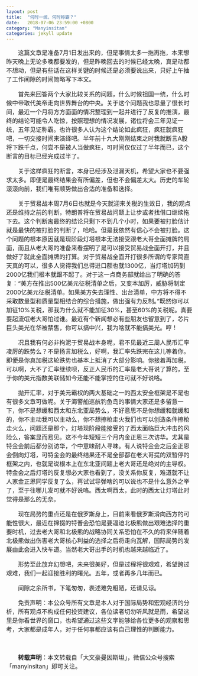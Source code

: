 ```yaml
---
layout: post
title:  "何时一统，何时称霸？"
date:   2018-07-06 23:59:00 +0800
category: "Manyinsitan"
categories: jekyll update
---
```

<style type="text/css">
p{font-size:16px;text-indent:2em;}
.pct100{width:100%;}
.tc{text-align:center;}
.pb10{padding-bottom:10px;}
</style>
<p>
这篇文章是准备7月1日发出来的，但是事情太多一拖再拖，本来想昨天晚上无论多晚都要发的，但是昨晚回去的时候已经太晚，真是动都不想动，但是有些话在这样关键的时候还是必须要说出来，只好上午抽了工作间隙的时间简略写下本文。
</p>
<p>
首先来回答两个大家比较关系的问题，什么时候祖国一统，什么时候中帝取代美帝走向世界舞台的中央。关于这个问题我也思量了很长时间，最近一个月将方方面面的情况整理到一起并进行了反复的推演，最终的结论可能令人吃惊，按照理想的情况发展，诸位将会三年见证一统，五年见证称霸。也许很多人认为这个结论如此疯狂，疯狂就疯狂吧，一切交接时间来演绎吧。半年前十九大刚刚结束之时我就断言A股将下跌千点，何尝不是被人当做疯狂，可时间仅仅过了半年而已，这个断言的目标已经完成过半了。
</p>
<p>
关于这样疯狂的断言，本身已经涉及泄漏天机，希望大家也不要强求太多。即便是最终结果会有所偏差，但也不会偏差太大。历史的车轮滚滚向前，我们唯有顺势做出合适的准备和选择。
</p>
<p>
关于贸易战本周7月6日也就是今天就迎来关税的生效日，我的观点还是维持之前的判断，特朗普将在贸易战问题上让步或者找借口继续拖下去。这个判断离最终的结论只剩下不到几个小时，如果要被打脸估计就是最快的被打脸的判断了，哈哈。但是我依然有信心不会被打脸。这个问题的根本原因就是现阶段灯塔根本无法接受跟老大哥全面摊牌的局面，而且从老大哥的准备来看摆明了是可以接受贸易战全面开打，并且做好了就此全面摊牌的打算。对于贸易战全面开打很多所谓的专家简直天真的可以，很多人觉得我们总得进口额也就1300亿，当灯塔加码到2000亿我们根本就跟不起了。对于这一点商务部就给出了明确的答复：“美方在推出500亿美元征税清单之后，又变本加厉，威胁将制定2000亿美元征税清单。如果美方失去理性、出台清单，中方将不得不采取数量型和质量型相结合的综合措施，做出强有力反制。”既然你可以加征10%关税，那我为什么就不能加征30%，甚至60%的关税呢。真要耍起流氓老大哥怕过谁。最近有个新闻想必有些朋友也留意到了，芯片巨头美光在华被禁售，你可以搞中兴，我为啥就不能搞美光。哼！
</p>
<p>
况且我有何必非拘泥于贸易战本身呢，君不见最近三周人民币汇率凌厉的跌势么？不是扬言加税么，好啊，我汇率先跌完在这儿等着你。即便是你真加税这轮跌势也基本上抵消了大部分影响。你接着再加税，可以啊，大不了汇率继续呗，反正人民币的汇率是老大哥说了算的，至于你的美元指数美联储如今还能不能掌控的住可就不好说咯。
</p>
<p>
抛开汇率，对于美元霸权的两大基础之一的西太安全框架是不是也有很多文章可做呢。关于海警船巡航钓鱼岛的事情大家还是多留意一下，你不是想缓和西太和东北亚局势么，不好意思不是你想缓和就缓和的，你不主动我可以主动么，你不想擦枪走火我们也可以创造条件擦枪走火么，问题还是那个，灯塔现阶段能接受的了西太面临巨大冲击的风险么，答案显而易见。这不今年短短三个月内金正恩三次访华。尤其是特金会前后都分别访华，个中意味耐人寻味。有人说特金会之后金正恩会倒向灯塔，可特金会的最终结果还不是全部都在老大哥提的双暂停的框架之内，也就是说根本上在东北亚问题上老大哥还是绝对的主导权。特金会之后灯塔的反复想必大家也看到了，没关系你反复，难道就不让人家金正恩同学反复了么，再试试导弹啥的可以说也不是什么意外之举了，至于往哪儿发可就不好说咯。西太啊西太，此时的西太让灯塔此时觉得是那么的无奈。
</p>
<p>
现在局势的重点还是在俄罗斯身上，目前来看俄罗斯滑向西方的可能性很大，最近在撺掇的特普会恐怕是要逼迫北极熊做出艰难选择的重要时机，过去老大哥和北极熊的战略协同关系恐怕在不久的将来伴随着北极熊做出伤害老大哥核心利益的选择之后将走向瓦解，国际局势的发展由此会进入快车道。当然老大哥出手的时机也越来越临近了。
</p>
<p>
形势至此放弃幻想吧，未来很美好，但是过程将很艰难，希望跨过艰难，我们一起迎接胜利的曙光。五年，或者再多几年而已。
</p>
<p>
间隙之余所书，下笔匆匆，表述难免粗陋，还请见谅。
</p>
<p>
免责声明：本公众号所有文章是本人对于国际局势和宏观经济的分析，所有观点不构成任何投资建议，各位读者切勿听风就是雨，希望这里是你看世界的窗口，也希望通过这些文字能够给各位更多的观察和思考，大家都是成年人，对于任何事都应该有自己理性的判断能力。
</p>
<p>
  <br>
</p>
<p style="margin-top:10px;">
  <strong>转载声明</strong>：本文转载自「大文豪曼因斯坦」，微信公众号搜索「manyinsitan」即可关注。
</p>
<p>
  <br>
</p>
